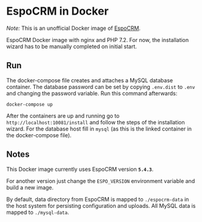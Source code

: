 # EspoCRM in Docker

*Note:* This is an unofficial Docker image of [EspoCRM](https://www.espocrm.com/).

EspoCRM Docker image with nginx and PHP 7.2. For now, the installation wizard has to be manually completed on initial start.

Run
------

The docker-compose file creates and attaches a MySQL database container. The database password can be set by copying `.env.dist` to `.env` and changing the password variable. Run this command afterwards:

    docker-compose up


After the containers are up and running go to `http://localhost:10081/install` and follow the steps of the installation wizard. For the database host fill in `mysql` (as this is the linked container in the docker-compose file).

Notes
------

This Docker image currently uses EspoCRM version **`5.4.3`**.

For another version just change the `ESPO_VERSION` environment variable and build a new image.

By default, data directory from EspoCRM is mapped to `./espocrm-data` in the host system for persisting configuration and uploads. All MySQL data is mapped to `./mysql-data`.
